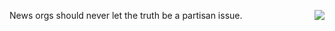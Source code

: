 <img src="http://scripting.com/images/2020/04/23/saulGoodman.png" border="0" align="right">News orgs should never let the truth be a partisan issue.
